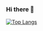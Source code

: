 ### Hi there 👋

[![Top Langs](https://github-readme-stats.vercel.app/api/top-langs/?username=hutzz&theme=dark&langs_count=6)](https://github.com/anuraghazra/github-readme-stats)
